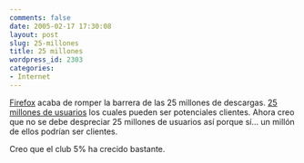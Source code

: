 ```yaml
---
comments: false
date: 2005-02-17 17:30:08
layout: post
slug: 25-millones
title: 25 millones
wordpress_id: 2303
categories:
- Internet
---
```


[Firefox](http://www.mozilla.org/firefox/) acaba de romper la barrera de las 25 millones de descargas. [25 millones de usuarios](http://www.mozilla.org/press/mozilla-2005-02-16.html) los cuales pueden ser potenciales clientes. Ahora creo que no se debe despreciar 25 millones de usuarios así porque sí… un millón de ellos podrían ser clientes.





Creo que el club 5% ha crecido bastante.




 
